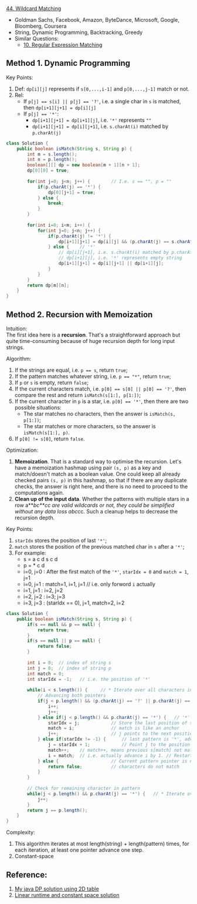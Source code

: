 [44. Wildcard Matching](https://leetcode.com/problems/wildcard-matching/)

* Goldman Sachs, Facebook, Amazon, ByteDance, Microsoft, Google, Bloomberg, Coursera
* String, Dynamic Programming, Backtracking, Greedy
* Similar Questions:
    * [10. Regular Expression Matching](https://leetcode.com/problems/regular-expression-matching/)


## Method 1. Dynamic Programming
Key Points:
1. Def: `dp[i][j]` represents if `s[0,...,i-1]` and `p[0,...,j-1]` match or not.
2. Rel: 
    * If `p[j] == s[i] || p[j] == '?'`, i.e. a single char in `s` is matched, then `dp[i+1][j+1] = dp[i][j]`
    * If `p[j] == '*'`:
        * `dp[i+1][j+1] = dp[i+1][j]`, i.e. `'*'` represents `""`
        * `dp[i+1][j+1] = dp[i][j+1]`, i.e. `s.charAt(i)` matched by `p.charAt(j)`

```java
class Solution {
    public boolean isMatch(String s, String p) {
        int m = s.length();
        int n = p.length();
        boolean[][] dp = new boolean[m + 1][n + 1];
        dp[0][0] = true;
        
        for(int j=0; j<n; j++) {        // I.e. s == "", p = ""
            if(p.charAt(j) == '*') {
                dp[0][j+1] = true;
            } else {
                break;
            }
        }
        
        for(int i=0; i<m; i++) {
            for(int j=0; j<n; j++) {
                if(p.charAt(j) != '*') {
                    dp[i+1][j+1] = dp[i][j] && (p.charAt(j) == s.charAt(i) || p.charAt(j) == '?');
                } else {    // '*'
                    // dp[i][j+1], i.e. s.charAt(i) matched by p.charAt(j)
                    // dp[i+1][j], i.e. '*' represents empty string
                    dp[i+1][j+1] = dp[i][j+1] || dp[i+1][j];
                }
            }
        }
        return dp[m][n];
    }
}
```


## Method 2. Recursion with Memoization
Intuition:          
The first idea here is a **recursion**. That's a straightforward approach but quite time-consuming because of huge 
recursion depth for long input strings.

Algorithm:
1. If the strings are equal, i.e. `p == s`, return `true`;
2. If the pattern matches whatever string, i.e. `p == "*"`, return `true`;
3. If `p` or `s` is empty, return `false`;
4. If the current characters match, i.e. `p[0] == s[0] || p[0] == '?'`, then compare the rest and return `isMatch(s[1:], p[1:])`;
5. If the current character in `p` is a star, i.e. `p[0] == '*'`, then there are two possible situations:
    * The star matches no characters, then the answer is `isMatch(s, p[1:])`;
    * The star matches or more characters, so the answer is `isMatch(s[1:], p)`.
6. If `p[0] != s[0]`, return `false`.

Optimization:
1. **Memoization**. That is a standard way to optimise the recursion. Let's have a memoization hashmap using pair `(s, p)` 
as a key and match/doesn't match as a boolean value. One could keep all already checked pairs `(s, p)` in this hashmap, 
so that if there are any duplicate checks, the answer is right here, and there is no need to proceed to the computations again.
2. **Clean up of the input data**. Whether the patterns with multiple stars in a row a****bc**cc are valid wildcards or not, 
they could be simplified without any data loss a*bc*cc. Such a cleanup helps to decrease the recursion depth.

Key Points:
1. `starIdx` stores the position of last `'*'`;
2. `match` stores the position of the previous matched char in `s` after a `'*'`;
3. For example:
    * s = a c d s c d         
    * p = * c d           
    * i=0, j=0 : After the first match of the `'*'`, `starIdx = 0` and `match = 1`, j=1
    * i=0, j=1 : match=1, i=1, j=1  // i.e. only forword `i` actually
    * i=1, j=1 : i=2, j=2
    * i=2, j=2 : i=3; j=3
    * i=3, j=3 : (starIdx == 0), j=1, match=2, i=2
    
    
```java
class Solution {
    public boolean isMatch(String s, String p) {
        if(s == null && p == null) {
            return true;
        }
        if(s == null || p == null) {
            return false;
        }
        
        int i = 0;  // index of string s
        int j = 0;  // index of string p
        int match = 0;
        int starIdx = -1;   // i.e. the position of '*'
        
        while(i < s.length()) {     // * Iterate over all characters in s
            // Advancing both pointers
            if(j < p.length() && (p.charAt(j) == '?' || p.charAt(j) == s.charAt(i))) {
                i++;
                j++;
            } else if(j < p.length() && p.charAt(j) == '*') {   // '*' is found, then only advancing pattern pointer 
                starIdx = j;            // Store the last position of star '*'
                match = i;              // match is like an anchor
                j++;                    // j points to the next position after star '*'
            } else if(starIdx != -1) {      // last pattern is '*', advancing string str's pointer
                j = starIdx + 1;            // Point j to the position after '*', as an anchor. // Reset j to the next position after '*'
                match++;    // match++, means previous s[match] not match with p[j], and we have to use '*' to match with s[match]
                i = match;  // i.e. actually advance i by 1. // Restart from new position
            } else {                    // Current pattern pointer is not start, last pattern pointer was not '*',
                return false;           // characters do not match 
            }
        }
        
        // Check for remaining character in pattern
        while(j < p.length() && p.charAt(j) == '*') {   // * Iterate over all characters in p
            j++;
        }
        return j == p.length();
    }
}
```
Complexity:
1. This algorithm iterates at most length(string) + length(pattern) times, for each iteration, at least one pointer advance one step.
2. Constant-space


## Reference:
1. [My java DP solution using 2D table](https://leetcode.com/problems/wildcard-matching/discuss/17812/My-java-DP-solution-using-2D-table)
2. [Linear runtime and constant space solution](https://leetcode.com/problems/wildcard-matching/discuss/17810/Linear-runtime-and-constant-space-solution)
